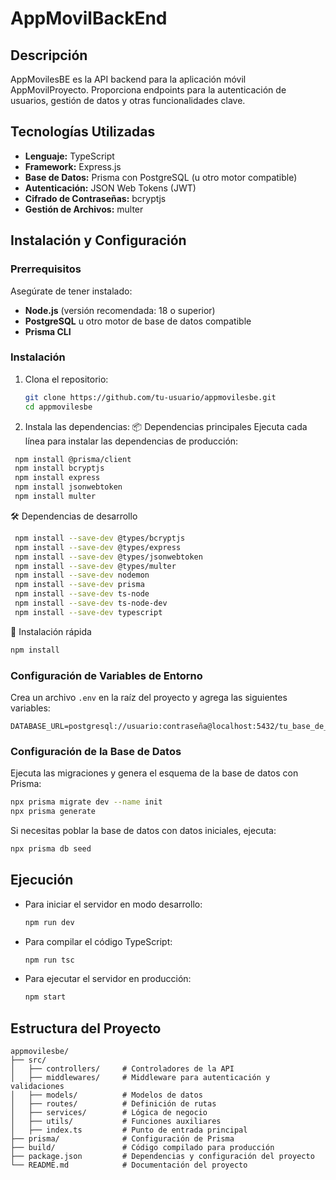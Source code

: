 ﻿# AppMovilBackEnd


## Descripción
AppMovilesBE es la API backend para la aplicación móvil AppMovilProyecto. Proporciona endpoints para la autenticación de usuarios, gestión de datos y otras funcionalidades clave.

## Tecnologías Utilizadas

- **Lenguaje:** TypeScript
- **Framework:** Express.js
- **Base de Datos:** Prisma con PostgreSQL (u otro motor compatible)
- **Autenticación:** JSON Web Tokens (JWT)
- **Cifrado de Contraseñas:** bcryptjs
- **Gestión de Archivos:** multer

## Instalación y Configuración

### Prerrequisitos
Asegúrate de tener instalado:
- **Node.js** (versión recomendada: 18 o superior)
- **PostgreSQL** u otro motor de base de datos compatible
- **Prisma CLI**

### Instalación
1. Clona el repositorio:
   ```bash
   git clone https://github.com/tu-usuario/appmovilesbe.git
   cd appmovilesbe
   ```
2. Instala las dependencias:
📦 Dependencias principales
Ejecuta cada línea para instalar las dependencias de producción:
```bash
 npm install @prisma/client
 npm install bcryptjs
 npm install express
 npm install jsonwebtoken
 npm install multer

  ```

   🛠 Dependencias de desarrollo

 ```bash
  npm install --save-dev @types/bcryptjs
  npm install --save-dev @types/express
  npm install --save-dev @types/jsonwebtoken
  npm install --save-dev @types/multer
  npm install --save-dev nodemon
  npm install --save-dev prisma
  npm install --save-dev ts-node
  npm install --save-dev ts-node-dev
  npm install --save-dev typescript

  ```
🔄 Instalación rápida
 ```bash
npm install
```
   

### Configuración de Variables de Entorno
Crea un archivo `.env` en la raíz del proyecto y agrega las siguientes variables:
```env
DATABASE_URL=postgresql://usuario:contraseña@localhost:5432/tu_base_de_datos
```

### Configuración de la Base de Datos
Ejecuta las migraciones y genera el esquema de la base de datos con Prisma:
```bash
npx prisma migrate dev --name init
npx prisma generate
```
Si necesitas poblar la base de datos con datos iniciales, ejecuta:
```bash
npx prisma db seed
```

## Ejecución
- Para iniciar el servidor en modo desarrollo:
  ```bash
  npm run dev
  ```
- Para compilar el código TypeScript:
  ```bash
  npm run tsc
  ```
- Para ejecutar el servidor en producción:
  ```bash
  npm start
  ```

## Estructura del Proyecto
```
appmovilesbe/
├── src/
│   ├── controllers/     # Controladores de la API
│   ├── middlewares/     # Middleware para autenticación y validaciones
│   ├── models/          # Modelos de datos
│   ├── routes/          # Definición de rutas
│   ├── services/        # Lógica de negocio
│   ├── utils/           # Funciones auxiliares
│   ├── index.ts         # Punto de entrada principal
├── prisma/              # Configuración de Prisma
├── build/               # Código compilado para producción
├── package.json         # Dependencias y configuración del proyecto
└── README.md            # Documentación del proyecto
```



